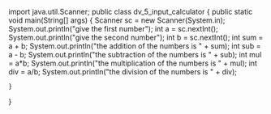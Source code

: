 

import java.util.Scanner;
public class dv_5_input_calculator {
    public static void main(String[] args) {
        Scanner sc = new Scanner(System.in);
        System.out.println("give the first number");
        int a = sc.nextInt();
        System.out.println("give the second number");
        int b = sc.nextInt();
        int sum = a + b;
        System.out.println("the addition of the numbers is " + sum);
        int sub = a - b;
        System.out.println("the subtraction of the numbers is " + sub);
        int mul = a*b;
        System.out.println("the multiplication of the numbers is " + mul);
        int div = a/b;
        System.out.println("the division of the numbers is " + div);

    }
}
